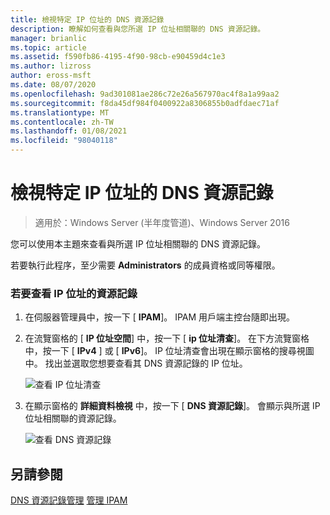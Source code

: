 ```yaml
---
title: 檢視特定 IP 位址的 DNS 資源記錄
description: 瞭解如何查看與您所選 IP 位址相關聯的 DNS 資源記錄。
manager: brianlic
ms.topic: article
ms.assetid: f590fb86-4195-4f90-98cb-e90459d4c1e3
ms.author: lizross
author: eross-msft
ms.date: 08/07/2020
ms.openlocfilehash: 9ad301081ae286c72e26a567970ac4f8a1a99aa2
ms.sourcegitcommit: f8da45df984f0400922a8306855b0adfdaec71af
ms.translationtype: MT
ms.contentlocale: zh-TW
ms.lasthandoff: 01/08/2021
ms.locfileid: "98040118"
---
```

# <a name="view-dns-resource-records-for-a-specific-ip-address"></a>檢視特定 IP 位址的 DNS 資源記錄

>適用於：Windows Server (半年度管道)、Windows Server 2016

您可以使用本主題來查看與所選 IP 位址相關聯的 DNS 資源記錄。

若要執行此程序，至少需要 **Administrators** 的成員資格或同等權限。

### <a name="to-view-resource-records-for-an-ip-address"></a>若要查看 IP 位址的資源記錄

1.  在伺服器管理員中，按一下 [  **IPAM**]。 IPAM 用戶端主控台隨即出現。

2.  在流覽窗格的 [ **IP 位址空間**] 中，按一下 [ **ip 位址清查**]。 在下方流覽窗格中，按一下 [ **IPv4** ] 或 [ **IPv6**]。 IP 位址清查會出現在顯示窗格的搜尋視圖中。 找出並選取您想要查看其 DNS 資源記錄的 IP 位址。

    ![查看 IP 位址清查](../../media/View-DNS-Resource-Records-for-a-Specific-IP-Address/ipam_IPInventory_01.jpg)

3.  在顯示窗格的 **詳細資料檢視** 中，按一下 [ **DNS 資源記錄**]。 會顯示與所選 IP 位址相關聯的資源記錄。

    ![查看 DNS 資源記錄](../../media/View-DNS-Resource-Records-for-a-Specific-IP-Address/ipam_IPInventory_02.jpg)

## <a name="see-also"></a>另請參閱
[DNS 資源記錄管理](DNS-Resource-Record-Management.md) 
[管理 IPAM](Manage-IPAM.md)



